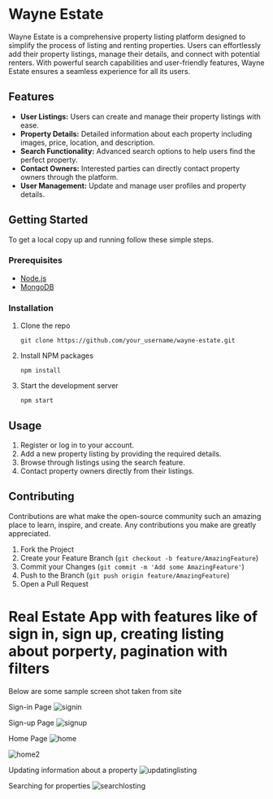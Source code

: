 
  <h1>Wayne Estate</h1>
  <p>Wayne Estate is a comprehensive property listing platform designed to simplify the process of listing and renting properties. Users can effortlessly add their property listings, manage their details, and connect with potential renters. With powerful search capabilities and user-friendly features, Wayne Estate ensures a seamless experience for all its users.</p>

  <h2>Features</h2>
  <ul>
      <li><strong>User Listings:</strong> Users can create and manage their property listings with ease.</li>
      <li><strong>Property Details:</strong> Detailed information about each property including images, price, location, and description.</li>
      <li><strong>Search Functionality:</strong> Advanced search options to help users find the perfect property.</li>
      <li><strong>Contact Owners:</strong> Interested parties can directly contact property owners through the platform.</li>
      <li><strong>User Management:</strong> Update and manage user profiles and property details.</li>
  </ul>

  <h2>Getting Started</h2>
  <p>To get a local copy up and running follow these simple steps.</p>

  <h3>Prerequisites</h3>
  <ul>
      <li><a href="https://nodejs.org/" target="_blank">Node.js</a></li>
      <li><a href="https://www.mongodb.com/" target="_blank">MongoDB</a></li>
  </ul>

  <h3>Installation</h3>
  <ol>
      <li>Clone the repo
          <pre><code>git clone https://github.com/your_username/wayne-estate.git</code></pre>
      </li>
      <li>Install NPM packages
          <pre><code>npm install</code></pre>
      </li>
      <li>Start the development server
          <pre><code>npm start</code></pre>
      </li>
  </ol>

  <h2>Usage</h2>
  <ol>
      <li>Register or log in to your account.</li>
      <li>Add a new property listing by providing the required details.</li>
      <li>Browse through listings using the search feature.</li>
      <li>Contact property owners directly from their listings.</li>
  </ol>

  <h2>Contributing</h2>
  <p>Contributions are what make the open-source community such an amazing place to learn, inspire, and create. Any contributions you make are greatly appreciated.</p>
  <ol>
      <li>Fork the Project</li>
      <li>Create your Feature Branch (<code>git checkout -b feature/AmazingFeature</code>)</li>
      <li>Commit your Changes (<code>git commit -m 'Add some AmazingFeature'</code>)</li>
      <li>Push to the Branch (<code>git push origin feature/AmazingFeature</code>)</li>
      <li>Open a Pull Request</li>
  </ol>
























<h1> Real Estate App with features like of sign in, sign up, creating listing about porperty, pagination with filters </h1>

Below are some sample screen shot taken from site

Sign-in Page
![signin](https://github.com/Gagan10deep/real-estate/assets/103237168/3e7293fe-f634-4622-83f4-9ec2f13edfa3)

Sign-up Page
![signup](https://github.com/Gagan10deep/real-estate/assets/103237168/15288f2d-82a5-468b-ae2c-07907498ff7a)

Home Page
![home](https://github.com/Gagan10deep/real-estate/assets/103237168/7113d03b-3685-45ab-98ce-80f6ce66c70d)

![home2](https://github.com/Gagan10deep/real-estate/assets/103237168/232d3bdd-79a2-4bf5-b41c-d4a6c92c92a7)

Updating information about a property
![updatinglisting](https://github.com/Gagan10deep/real-estate/assets/103237168/e7cbdb30-de3b-4fdc-be5b-ff27760820fd)

Searching for properties
![searchlosting](https://github.com/Gagan10deep/real-estate/assets/103237168/355aad44-ee44-4840-abb6-cbfab9abe879)





